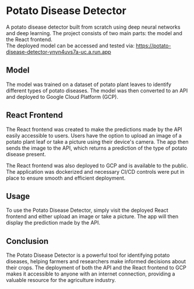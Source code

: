 # Potato Disease Detector
A potato disease detector built from scratch using deep neural networks and deep learning. The project consists of two main parts: the model and the React frontend.<br/>
The deployed model can be accessed and tested via: https://potato-disease-detector-ynyn4uvs7a-uc.a.run.app

## Model
The model was trained on a dataset of potato plant leaves to identify different types of potato diseases. The model was then converted to an API and deployed to Google Cloud Platform (GCP).

## React Frontend
The React frontend was created to make the predictions made by the API easily accessible to users. Users have the option to upload an image of a potato plant leaf or take a picture using their device's camera. The app then sends the image to the API, which returns a prediction of the type of potato disease present.

The React frontend was also deployed to GCP and is available to the public. The application was dockerized and necessary CI/CD controls were put in place to ensure smooth and efficient deployment.

## Usage
To use the Potato Disease Detector, simply visit the deployed React frontend and either upload an image or take a picture. The app will then display the prediction made by the API.

## Conclusion
The Potato Disease Detector is a powerful tool for identifying potato diseases, helping farmers and researchers make informed decisions about their crops. The deployment of both the API and the React frontend to GCP makes it accessible to anyone with an internet connection, providing a valuable resource for the agriculture industry.
